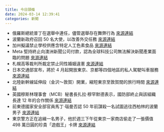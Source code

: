```yaml
---
title: 今日頭條
date: 2024-03-14 12:39:41
categories: 新聞            
---
```

- 俄羅斯總統普丁在選舉中連任，儘管選舉存在舞弊行為 [來源連結](https://asiatimes.com/2024/03/putin-by-a-landslide-in-another-potemkin-election/)
- 波蘭新政府召回 50 名大使，以改善外交任務 [來源連結](https://www.theguardian.com/world/2024/mar/14/poland-recalls-50-ambassadors-appointed-right-wing-government)
- 加州擬議禁止學校供應含特定人工色素食品 [來源連結](https://www.npr.org/2024/03/14/1238408341/california-food-dyes-schools-ban-bill-flamin-hot-cheetos)
- Meta 堅持終止向澳洲新聞公司付款，認為全球科技公司無法解決新聞產業面臨的問題 [來源連結](https://www.theguardian.com/media/2024/mar/14/meta-facebook-news-media-bargaining-code)
- 札幌高等裁判所裁定禁止同性婚姻違憲 [來源連結](https://www.japantimes.co.jp/news/2024/03/14/japan/crime-legal/same-sex-marriage-ruling/)
- 日本交通部宣布，將於 4 月起開放東京、京都等四個地區的私人駕駛叫車服務 [來源連結](https://www.japantimes.co.jp/business/2024/03/14/japan-ride-sharing-four-districts/)
- 北陸新幹線延伸段（金沢～敦賀）開業，縮短東京至敦賀間的旅行時間 [來源連結](https://www.japantimes.co.jp/news/2024/03/14/japan/hokuriku-shinkansen-open-saturday/)
- 英國穆斯林理事會（MCB）秘書長扎拉·穆罕默德表示，國防部終止與該組織長達 12 年的合作關係 [來源連結](https://www.theguardian.com/world/2024/mar/14/zara-mohammed-muslim-council-chief-baffled-mod-move-cut-ties)
- 前東德國家安全部官員馬丁·瑙曼否認 50 年前謀殺一名試圖逃往西柏林的波蘭男子 [來源連結](https://www.theguardian.com/world/2024/mar/14/former-stasi-officer-martin-naumann-faces-trial-for-1974-berlin-border-shooting)
- 東京警方正在追緝一名男子，他於週三下午從東京一家商店偷走了一張價值 498 萬日圓的珍貴「遊戲王」卡牌 [來源連結](https://www.japantimes.co.jp/news/2024/03/14/japan/crime-legal/suspect-yu-gi-oh-trading-card/)



